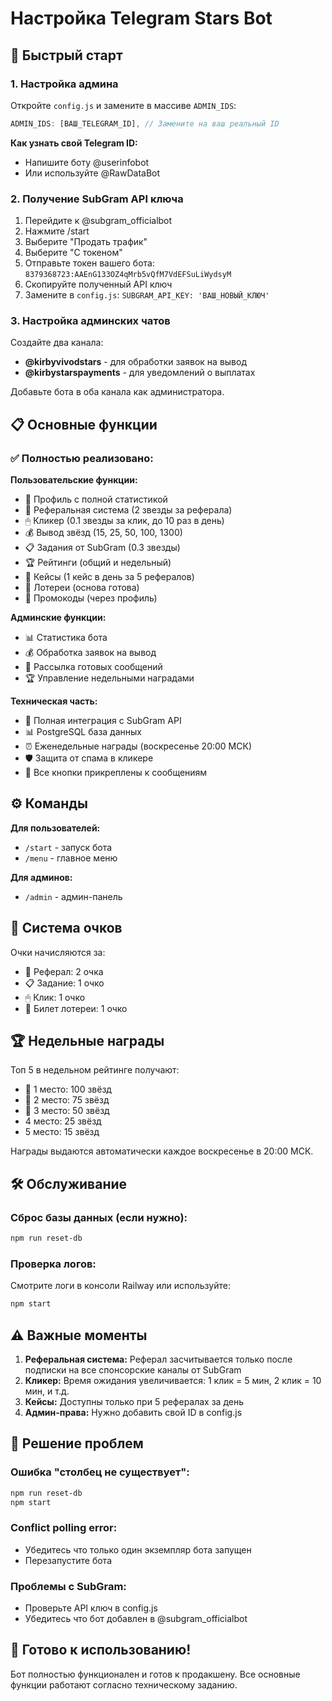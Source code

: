 # Настройка Telegram Stars Bot

## 🚀 Быстрый старт

### 1. Настройка админа
Откройте `config.js` и замените в массиве `ADMIN_IDS`:
```javascript
ADMIN_IDS: [ВАШ_TELEGRAM_ID], // Замените на ваш реальный ID
```

**Как узнать свой Telegram ID:**
- Напишите боту @userinfobot
- Или используйте @RawDataBot

### 2. Получение SubGram API ключа
1. Перейдите к @subgram_officialbot
2. Нажмите /start
3. Выберите "Продать трафик"
4. Выберите "С токеном"
5. Отправьте токен вашего бота: `8379368723:AAEnG133OZ4qMrb5vQfM7VdEFSuLiWydsyM`
6. Скопируйте полученный API ключ
7. Замените в `config.js`: `SUBGRAM_API_KEY: 'ВАШ_НОВЫЙ_КЛЮЧ'`

### 3. Настройка админских чатов
Создайте два канала:
- **@kirbyvivodstars** - для обработки заявок на вывод
- **@kirbystarspayments** - для уведомлений о выплатах

Добавьте бота в оба канала как администратора.

## 📋 Основные функции

### ✅ Полностью реализовано:

**Пользовательские функции:**
- 👤 Профиль с полной статистикой
- 👥 Реферальная система (2 звезды за реферала)
- 🖱 Кликер (0.1 звезды за клик, до 10 раз в день)
- 💰 Вывод звёзд (15, 25, 50, 100, 1300)
- 📋 Задания от SubGram (0.3 звезды)
- 🏆 Рейтинги (общий и недельный)
- 🎁 Кейсы (1 кейс в день за 5 рефералов)
- 🎲 Лотереи (основа готова)
- 🎫 Промокоды (через профиль)

**Админские функции:**
- 📊 Статистика бота
- 💰 Обработка заявок на вывод
- 📢 Рассылка готовых сообщений
- 🏆 Управление недельными наградами

**Техническая часть:**
- 🔄 Полная интеграция с SubGram API
- 📊 PostgreSQL база данных
- ⏰ Еженедельные награды (воскресенье 20:00 МСК)
- 🛡 Защита от спама в кликере
- 📱 Все кнопки прикреплены к сообщениям

## ⚙️ Команды

**Для пользователей:**
- `/start` - запуск бота
- `/menu` - главное меню

**Для админов:**
- `/admin` - админ-панель

## 🔧 Система очков

Очки начисляются за:
- 👥 Реферал: 2 очка
- 📋 Задание: 1 очко  
- 🖱 Клик: 1 очко
- 🎫 Билет лотереи: 1 очко

## 🏆 Недельные награды

Топ 5 в недельном рейтинге получают:
- 🥇 1 место: 100 звёзд
- 🥈 2 место: 75 звёзд  
- 🥉 3 место: 50 звёзд
- 4 место: 25 звёзд
- 5 место: 15 звёзд

Награды выдаются автоматически каждое воскресенье в 20:00 МСК.

## 🛠 Обслуживание

### Сброс базы данных (если нужно):
```bash
npm run reset-db
```

### Проверка логов:
Смотрите логи в консоли Railway или используйте:
```bash
npm start
```

## ⚠️ Важные моменты

1. **Реферальная система:** Реферал засчитывается только после подписки на все спонсорские каналы от SubGram
2. **Кликер:** Время ожидания увеличивается: 1 клик = 5 мин, 2 клик = 10 мин, и т.д.
3. **Кейсы:** Доступны только при 5 рефералах за день
4. **Админ-права:** Нужно добавить свой ID в config.js

## 🚨 Решение проблем

### Ошибка "столбец не существует":
```bash
npm run reset-db
npm start
```

### Conflict polling error:
- Убедитесь что только один экземпляр бота запущен
- Перезапустите бота

### Проблемы с SubGram:
- Проверьте API ключ в config.js
- Убедитесь что бот добавлен в @subgram_officialbot

## 🎯 Готово к использованию!

Бот полностью функционален и готов к продакшену. Все основные функции работают согласно техническому заданию.
